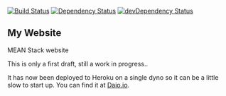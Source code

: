[![Build Status](https://travis-ci.org/Daveloper87/mywebsite.svg)](https://travis-ci.org/Daveloper87/mywebsite) 
[![Dependency Status](https://img.shields.io/david/Daveloper87/mywebsite.svg)](https://david-dm.org/daveloper87/mywebsite)
[![devDependency Status](https://img.shields.io/david/dev/Daveloper87/mywebsite.svg)](https://david-dm.org/daveloper87/mywebsite#info=devDependencies)

## My Website

MEAN Stack website

This is only a first draft, still a work in progress..

It has now been deployed to Heroku on a single dyno so it can be a little slow to start up. You can find it at [Daio.io](http://www.daio.io/).
